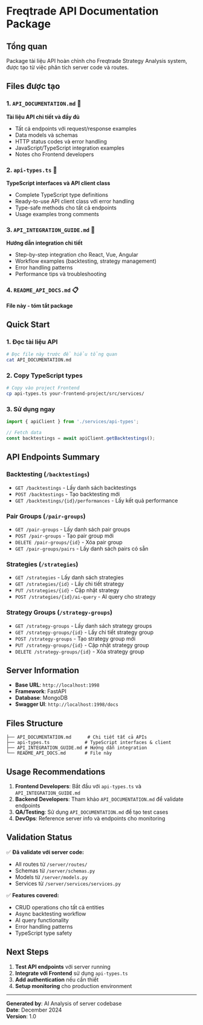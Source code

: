 # Freqtrade API Documentation Package

## Tổng quan

Package tài liệu API hoàn chỉnh cho Freqtrade Strategy Analysis system, được tạo từ việc phân tích server code và routes.

## Files được tạo

### 1. `API_DOCUMENTATION.md` 📖
**Tài liệu API chi tiết và đầy đủ**
- Tất cả endpoints với request/response examples
- Data models và schemas
- HTTP status codes và error handling
- JavaScript/TypeScript integration examples
- Notes cho Frontend developers

### 2. `api-types.ts` 🔧
**TypeScript interfaces và API client class**
- Complete TypeScript type definitions
- Ready-to-use API client class với error handling
- Type-safe methods cho tất cả endpoints
- Usage examples trong comments

### 3. `API_INTEGRATION_GUIDE.md` 🚀
**Hướng dẫn integration chi tiết**
- Step-by-step integration cho React, Vue, Angular
- Workflow examples (backtesting, strategy management)
- Error handling patterns
- Performance tips và troubleshooting

### 4. `README_API_DOCS.md` 📋
**File này - tóm tắt package**

## Quick Start

### 1. Đọc tài liệu API
```bash
# Đọc file này trước để hiểu tổng quan
cat API_DOCUMENTATION.md
```

### 2. Copy TypeScript types
```bash
# Copy vào project Frontend
cp api-types.ts your-frontend-project/src/services/
```

### 3. Sử dụng ngay
```typescript
import { apiClient } from './services/api-types';

// Fetch data
const backtestings = await apiClient.getBacktestings();
```

## API Endpoints Summary

### Backtesting (`/backtestings`)
- `GET /backtestings` - Lấy danh sách backtestings
- `POST /backtestings` - Tạo backtesting mới
- `GET /backtestings/{id}/performances` - Lấy kết quả performance

### Pair Groups (`/pair-groups`)
- `GET /pair-groups` - Lấy danh sách pair groups
- `POST /pair-groups` - Tạo pair group mới
- `DELETE /pair-groups/{id}` - Xóa pair group
- `GET /pair-groups/pairs` - Lấy danh sách pairs có sẵn

### Strategies (`/strategies`)
- `GET /strategies` - Lấy danh sách strategies
- `GET /strategies/{id}` - Lấy chi tiết strategy
- `PUT /strategies/{id}` - Cập nhật strategy
- `POST /strategies/{id}/ai-query` - AI query cho strategy

### Strategy Groups (`/strategy-groups`)
- `GET /strategy-groups` - Lấy danh sách strategy groups
- `GET /strategy-groups/{id}` - Lấy chi tiết strategy group
- `POST /strategy-groups` - Tạo strategy group mới
- `PUT /strategy-groups/{id}` - Cập nhật strategy group
- `DELETE /strategy-groups/{id}` - Xóa strategy group

## Server Information
- **Base URL**: `http://localhost:1998`
- **Framework**: FastAPI
- **Database**: MongoDB
- **Swagger UI**: `http://localhost:1998/docs`

## Files Structure
```
├── API_DOCUMENTATION.md      # Chi tiết tất cả APIs
├── api-types.ts             # TypeScript interfaces & client
├── API_INTEGRATION_GUIDE.md # Hướng dẫn integration
└── README_API_DOCS.md       # File này
```

## Usage Recommendations

1. **Frontend Developers**: Bắt đầu với `api-types.ts` và `API_INTEGRATION_GUIDE.md`
2. **Backend Developers**: Tham khảo `API_DOCUMENTATION.md` để validate endpoints
3. **QA/Testing**: Sử dụng `API_DOCUMENTATION.md` để tạo test cases
4. **DevOps**: Reference server info và endpoints cho monitoring

## Validation Status

✅ **Đã validate với server code:**
- All routes từ `/server/routes/` 
- Schemas từ `/server/schemas.py`
- Models từ `/server/models.py`
- Services từ `/server/services/services.py`

✅ **Features covered:**
- CRUD operations cho tất cả entities
- Async backtesting workflow
- AI query functionality
- Error handling patterns
- TypeScript type safety

## Next Steps

1. **Test API endpoints** với server running
2. **Integrate với Frontend** sử dụng `api-types.ts`
3. **Add authentication** nếu cần thiết
4. **Setup monitoring** cho production environment

---

**Generated by**: AI Analysis of server codebase  
**Date**: December 2024  
**Version**: 1.0 